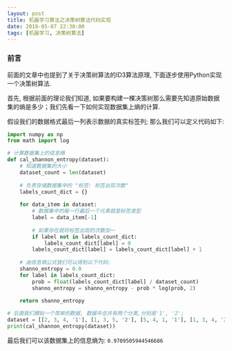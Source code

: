 ```yaml
---
layout: post
title: 机器学习算法之决策树算法代码实现
date: 2018-05-07 22:30:00
tags: [机器学习, 决策树算法]
---
```


### 前言
前面的文章中也提到了关于决策树算法的ID3算法原理, 下面逐步使用Python实现一个决策树算法.

首先, 根据前面的理论我们知道, 如果要构建一棵决策树那么需要先知道原始数据集的熵是多少；我们先看一下如何实现数据集上熵的计算.

假设我们的数据格式最后一列表示数据的真实标签列; 那么我们可以定义代码如下:

```python
import numpy as np
from math import log

# 计算数据集上的信息熵
def cal_shannon_entropy(dataset):
    # 知道数据集的大小
    dataset_count = len(dataset)
    
    # 负责存储数据集中的 "标签: 标签出现次数"
    labels_count_dict = {}
    
    for data_item in dataset:
        # 数据集中的每一行最后一个元素就是标签类型
        label = data_item[-1]
        
        # 如果存在就将标签出现的次数加一
        if label not in labels_count_dict:
            labels_count_dict[label] = 0
        labels_count_dict[label] = labels_count_dict[label] + 1
        
    # 由信息熵公式我们可以得到以下代码:
    shanno_entropy = 0.0
    for label in labels_count_dict:
        prob = float(labels_count_dict[label] / dataset_count)
        shanno_entropy = shanno_entropy - prob * log(prob, 2)
        
    return shanno_entropy

# 后面我们模拟一个简单的数据, 数据中总共有两个分类,分别是'1', '2';
dataset = [[2, 3, 4, '1'], [1, 3, 5, '2'], [5, 4, 1, '1'], [1, 3, 4, '2'], [4, 5, 9, '2']]
print(cal_shannon_entropy(dataset))
```

最后我们可以该数据集上的信息熵为: ```0.9709505944546686```
